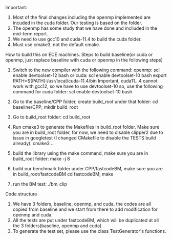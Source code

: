 Important:
1. Most of the final changes including the openmp implemented are incuded in the cuda folder. Our testing is based on the folder.
2. The openmp has some study that we have done and inclluded in the mid-term report.
3. We need to use gcc10 and cuda-11.4 to build the cuda folder.
4. Must use cmake3, not the default cmake.

How to build this on ECE machines.
Steps to build baseline(or cuda or openmp, just replace baseline with cuda or openmp in the following steps)
1. Switch to the new compiler with the following command: 
    openmp: scl enable devtoolset-12 bash
or 
cuda: scl enable devtoolset-10 bash
export PATH=${PATH}:/usr/local/cuda-11.4/bin
   Important, cuda11...4 cannot work with gcc12, so we have to use devtoolset-10
so, use the following command for cuda folder:
 scl enable devtoolset-10 bash
2. Go to the baseline/CPP folder, create build_root under that folder:
   cd baseline/CPP;
   mkdir build_root
3. Go to build_root folder: cd build_root
4. Run cmake3 to generate the Makefiles in build_root folder. Make sure you are in build_root folder, for now, we need to disable clipper2 due to issue in googletest (I changed CMakefile to disable the TESTS build already):
   cmake3 ..
5. build the library using the make command, make sure you are in build_root folder:
make -j 8
6. build our benchmark folder under CPP/fastcodeBM, make sure you are in build_root/fastcodeBM
cd fastcodeBM;
make

8. run the BM test: ./bm_clip

Code structure
1. We have 3 folders, baseline, openmp, and cuda, the codes are all copied from baseline and we start from there to add modification for openmp and cuda.
2. All the tests are put under fastcodeBM, which will be duplicated at all the 3 folders(baseline, openmp and cuda)
3. To generate the test set, please use the class TestGenerator's functions.

